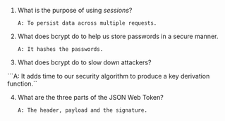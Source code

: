 <!-- Answers to the Short Answer Essay Questions go here -->

1. What is the purpose of using _sessions_?

    ```A: To persist data across multiple requests.```

2. What does bcrypt do to help us store passwords in a secure manner.

    ```A: It hashes the passwords.```

3. What does bcrypt do to slow down attackers?

```A: It adds time to our security algorithm to produce a key derivation function.``

4. What are the three parts of the JSON Web Token?

    ```A: The header, payload and the signature.```

